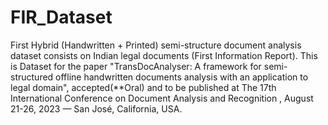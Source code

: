 # FIR_Dataset

First Hybrid (Handwritten + Printed) semi-structure document analysis dataset consists on Indian legal documents (First Information Report). This is Dataset for the paper "TransDocAnalyser: A framework for semi-structured offline handwritten documents analysis with an application to legal domain", accepted(**Oral) and to be published at The 17th International Conference on Document Analysis and Recognition , August 21-26, 2023 — San José, California, USA.
